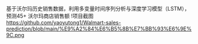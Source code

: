 基于沃尔玛历史销售数据，利用多变量时间序列分析与深度学习模型（LSTM），预测45+ 沃尔玛商店销售额
!项目截图 https://github.com/yaoyutong1/Walmart-sales-prediction/blob/main/%E9%A2%84%E6%B5%8B%E7%BB%93%E6%9E%9C.png
